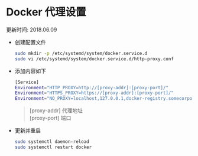 # Docker 代理设置
更新时间: 2018.06.09

+ 创建配置文件

    ```sh
    sudo mkdir -p /etc/systemd/system/docker.service.d
    sudo vi /etc/systemd/system/docker.service.d/http-proxy.conf
    ```

+ 添加内容如下

    ```sh
    [Service]
    Environment="HTTP_PROXY=http://[proxy-addr]:[proxy-port]/"
    Environment="HTTPS_PROXY=https://[proxy-addr]:[proxy-port]/"
    Environment="NO_PROXY=localhost,127.0.0.1,docker-registry.somecorporation.com"
    ```

    > [proxy-addr] 代理地址  
    > [proxy-port] 端口

+ 更新并重启

    ```sh
    sudo systemctl daemon-reload
    sudo systemctl restart docker
    ```